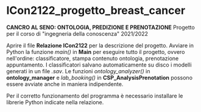# ICon2122_progetto_breast_cancer
**CANCRO AL SENO: ONTOLOGIA, PREDIZIONE E PRENOTAZIONE**
Progetto per il corso di "ingegneria della conoscenza" 2021/2022

Aprire il file **Relazione ICon2122** per la descrizione del progetto.
Avviare in Python la funzione _main()_ in **Main** per eseguire tutto il progetto, ovvero nell'ordine: classificatore, stampa contenuto ontologia, prenotazione appuntamento.
I classificatori salvano automaticamente su disco i modelli generati in un file *.sav*.
Le funzioni _ontology_analyzer()_ in **ontology_manager** e _lab_booking()_ in **CSP_AnalysisPrenotation** possono essere avviate anche in maniera indipendente.

Per il corretto funzionamento del programma è necessario installare le librerie Python indicate nella relazione.
